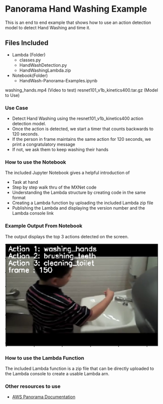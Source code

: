 # Panorama Hand Washing Example

This is an end to end example that shows how to use an action detection model to detect Hand Washing and time it.

## Files Included
- Lambda (Folder)
	- classes.py 
	- HandWashDetection.py
	- HandWashingLambda.zip
- Notebook(Folder)
	- HandWash-Panorama-Examples.ipynb


washing_hands.mp4 (Video to test)
resnet101_v1b_kinetics400.tar.gz (Model to Use)

### Use Case
- Detect Hand Washing using the resnet101_v1b_kinetics400 action detection model. 
- Once the action is detected, we start a timer that counts backwards to 120 seconds. 
- If the person in frame maintains the same action for 120 seconds, we print a congratulatory message
- If not, we ask them to keep washing their hands

### How to use the Notebook
The included Jupyter Notebook gives a helpful introduction of 
- Task at hand 
- Step by step walk thru of the MXNet code
- Understanding the Lambda structure by creating code in the same format
- Creating a Lambda function by uploading the included Lambda zip file
- Publishing the Lambda and displaying the version number and the Lambda console link

### Example Output From Notebook

The output displays the top 3 actions detected on the screen. 

![Example Notebook](Example_Image_Notebook.png)


### How to use the Lambda Function

The included Lambda function is a zip file that can be directly uploaded to the Lambda console to create a usable Lambda arn. 

### Other resources to use

- [AWS Panorama Documentation](https://docs.aws.amazon.com/panorama/)
